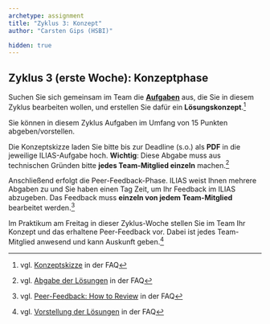 ```yaml
---
archetype: assignment
title: "Zyklus 3: Konzept"
author: "Carsten Gips (HSBI)"

hidden: true
---
```



## Zyklus 3 (erste Woche): Konzeptphase

Suchen Sie sich gemeinsam im Team die [**Aufgaben**](assignments.md)
aus, die Sie in diesem Zyklus bearbeiten wollen, und erstellen Sie dafür ein **Lösungskonzept**.[^1]

Sie können in diesem Zyklus Aufgaben im Umfang von 15 Punkten abgeben/vorstellen.

Die Konzeptskizze laden Sie bitte bis zur Deadline (s.o.) als **PDF** in die jeweilige ILIAS-Aufgabe
hoch. **Wichtig**: Diese Abgabe muss aus technischen Gründen bitte **jedes Team-Mitglied einzeln**
machen.[^2]

Anschließend erfolgt die Peer-Feedback-Phase. ILIAS weist Ihnen mehrere Abgaben zu und Sie haben einen
Tag Zeit, um Ihr Feedback im ILIAS abzugeben. Das Feedback muss **einzeln von jedem Team-Mitglied**
bearbeitet werden.[^3]

Im Praktikum am Freitag in dieser Zyklus-Woche stellen Sie im Team Ihr Konzept und das erhaltene
Peer-Feedback vor. Dabei ist jedes Team-Mitglied anwesend und kann Auskunft geben.[^4]


[^1]: vgl. [Konzeptskizze](https://github.com/Programmiermethoden-CampusMinden/PM-Lecture/discussions/XXXX) in der FAQ
[^2]: vgl. [Abgabe der Lösungen](https://github.com/Programmiermethoden-CampusMinden/PM-Lecture/discussions/XXXX) in der FAQ
[^3]: vgl. [Peer-Feedback: How to Review](https://github.com/Programmiermethoden-CampusMinden/PM-Lecture/discussions/XXXX) in der FAQ
[^4]: vgl. [Vorstellung der Lösungen](https://github.com/Programmiermethoden-CampusMinden/PM-Lecture/discussions/XXXX) in der FAQ
